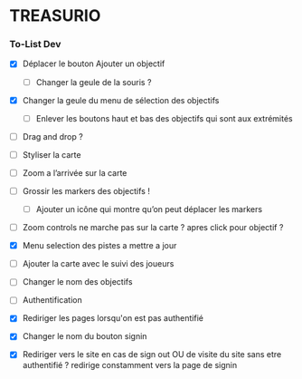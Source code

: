 # TREASURIO

### To-List Dev

- [x] Déplacer le bouton Ajouter un objectif
  - [ ] Changer la geule de la souris ?
- [x] Changer la geule du menu de sélection des objectifs
  - [ ] Enlever les boutons haut et bas des objectifs qui sont aux extrémités
- [ ] Drag and drop ?
- [ ] Styliser la carte
- [ ] Zoom a l’arrivée sur la carte
- [ ] Grossir les markers des objectifs !
  - [ ] Ajouter un icône qui montre qu’on peut déplacer les markers
- [ ] Zoom controls ne marche pas sur la carte ? apres click pour objectif ?
- [x] Menu selection des pistes a mettre a jour
- [ ] Ajouter la carte avec le suivi des joueurs

- [ ] Changer le nom des objectifs

- [ ] Authentification
- [x] Rediriger les pages lorsqu'on est pas authentifié
- [x] Changer le nom du bouton signin
- [x] Rediriger vers le site en cas de sign out OU de visite du site sans etre authentifié ? redirige constamment vers la page de signin

